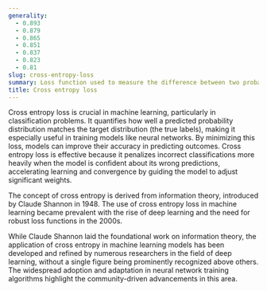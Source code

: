 ```yaml
---
generality:
  - 0.893
  - 0.879
  - 0.865
  - 0.851
  - 0.837
  - 0.823
  - 0.81
slug: cross-entropy-loss
summary: Loss function used to measure the difference between two probability distributions for a given random variable or set of events.
title: Cross entropy loss
---
```


Cross entropy loss is crucial in machine learning, particularly in classification problems. It quantifies how well a predicted probability distribution matches the target distribution (the true labels), making it especially useful in training models like neural networks. By minimizing this loss, models can improve their accuracy in predicting outcomes. Cross entropy loss is effective because it penalizes incorrect classifications more heavily when the model is confident about its wrong predictions, accelerating learning and convergence by guiding the model to adjust significant weights.

The concept of cross entropy is derived from information theory, introduced by Claude Shannon in 1948. The use of cross entropy loss in machine learning became prevalent with the rise of deep learning and the need for robust loss functions in the 2000s.

While Claude Shannon laid the foundational work on information theory, the application of cross entropy in machine learning models has been developed and refined by numerous researchers in the field of deep learning, without a single figure being prominently recognized above others. The widespread adoption and adaptation in neural network training algorithms highlight the community-driven advancements in this area.
